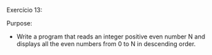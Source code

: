 Exercício 13:

Purpose:

- Write a program that reads an integer positive even number N and displays all the even numbers from 0 to N in
descending order.
